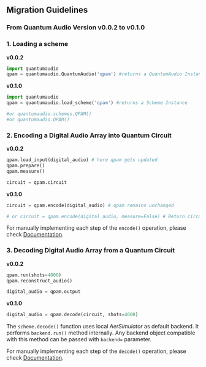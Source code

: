 ## Migration Guidelines

### From Quantum Audio Version v0.0.2 to v0.1.0

### 1. Loading a scheme

**v0.0.2**
  ```python
  import quantumaudio
  qpam = quantumaudio.QuantumAudio('qpam') #returns a QuantumAudio Instance with QPAM scheme
  ```

**v0.1.0**
  ```python
  import quantumaudio
  qpam = quantumaudio.load_scheme('qpam') #returns a Scheme Instance

  #or quantumaudio.schemes.QPAM()
  #or quantumaudio.QPAM()
  ```

### 2. Encoding a Digital Audio Array into Quantum Circuit

**v0.0.2**
  ```python
  qpam.load_input(digital_audio) # here qpam gets updated
  qpam.prepare()
  qpam.measure()
  
  circuit = qpam.circuit
  ```

**v0.1.0**
  ```python
  circuit = qpam.encode(digital_audio) # qpam remains unchanged

  # or circuit = qpam.encode(digital_audio, measure=False) # Return circuit without measurement
  ```
For manually implementing each step of the ```encode()``` operation, please check [Documentation](https://quantumaudio.readthedocs.io/en/latest/contents/quantumaudio.schemes.html).

### 3. Decoding Digital Audio Array from a Quantum Circuit

**v0.0.2**
  ```python
  qpam.run(shots=4000)
  qpam.reconstruct_audio()

  digital_audio = qpam.output
  ```

**v0.1.0**
  ```python
  digital_audio = qpam.decode(circuit, shots=4000)
  ```
  The ```scheme.decode()``` function uses local _AerSimulator_ as default backend. It performs ```backend.run()``` method internally. Any backend object compatible with this method can be passed with ```backend=``` parameter. 
  
  For manually implementing each step of the ```decode()``` operation, please check [Documentation](https://quantumaudio.readthedocs.io/en/latest/contents/quantumaudio.schemes.html).
